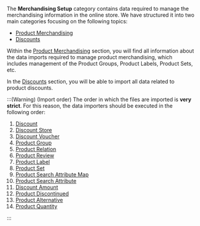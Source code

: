 The **Merchandising Setup** category contains data required to manage the merchandising information in the online store. We have structured it into two main categories focusing on the following topics:

* [Product Merchandising](https://documentation.spryker.com/docs/en/product-merchandising)
* [ Discounts](https://documentation.spryker.com/docs/en/discounts)

Within the [Product Merchandising](https://documentation.spryker.com/docs/en/product-merchandising) section, you will find all information about the data imports required to manage product merchandising, which includes management of the Product Groups, Product Labels, Product Sets, etc.

In the [ Discounts](https://documentation.spryker.com/docs/en/discounts) section, you will be able to import all data related to product discounts.

:::(Warning) (Import order)
The order in which the files are imported is **very strict**. For this reason, the data importers should be executed in the following order:

1. [Discount](https://documentation.spryker.com/docs/en/file-details-discountcsv)
2. [Discount Store](https://documentation.spryker.com/docs/en/file-details-discount-storecsv)
3. [Discount Voucher](https://documentation.spryker.com/docs/en/file-details-discount-vouchercsv)
4. [Product Group](https://documentation.spryker.com/docs/en/file-details-product-groupcsv)
5. [Product Relation](https://documentation.spryker.com/docs/en/file-details-product-relationcsv)
6. [Product Review](https://documentation.spryker.com/docs/en/file-details-product-reviewcsv)
7. [Product Label](https://documentation.spryker.com/docs/en/file-details-product-labelcsv)
8. [Product Set](https://documentation.spryker.com/docs/en/file-details-product-setcsv)
9. [Product Search Attribute Map](https://documentation.spryker.com/docs/en/file-details-product-search-attribute-mapcsv)
10. [Product Search Attribute](https://documentation.spryker.com/docs/en/file-details-product-search-attributecsv)
1. [Discount Amount](https://documentation.spryker.com/docs/en/file-details-discount-amountcsv)
2. [Product Discontinued](https://documentation.spryker.com/docs/en/file-details-product-discontinuedcsv)
3. [Product Alternative](https://documentation.spryker.com/docs/en/file-details-product-alternativecsv)
4. [Product Quantity](https://documentation.spryker.com/docs/en/file-details-product-quantitycsv)

:::